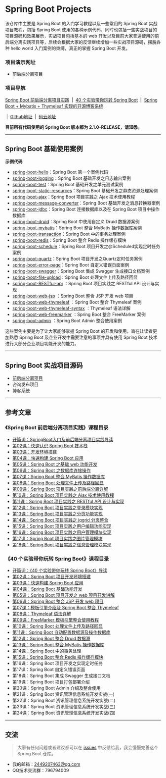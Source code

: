 # Spring Boot Projects

该仓库中主要是 Spring Boot 的入门学习教程以及一些常用的 Spring Boot 实战项目教程，包括 Spring Boot 使用的各种示例代码，同时也包括一些实战项目的项目源码和效果展示，实战项目包括基本的 web 开发以及目前大家普遍使用的前后端分离实践项目等，后续会根据大家的反馈继续增加一些实战项目源码，摆脱各种 hello world 入门案例的束缚，真正的掌握 Spring Boot 开发。

### 项目演示网址

- [前后端分离项目](http://lou.springboot.tech/login.html)

### 项目导航

[Spring Boot 前后端分离项目实践](https://github.com/ZHENFENG13/springboot-projects/tree/master/SpringBoot前后端分离项目实践) &nbsp;| &nbsp;[40 个实验带你玩转 Spring Boot](https://github.com/ZHENFENG13/springboot-projects/tree/master/40个实验带你玩转SpringBoot) &nbsp;| &nbsp;[Spring Boot + Mybatis + Thymeleaf 实现的开源博客系统](https://github.com/ZHENFENG13/My-Blog) 

&nbsp;| &nbsp;[Github地址](https://github.com/ZHENFENG13/springboot-projects) &nbsp;| &nbsp;[码云地址](https://gitee.com/zhenfeng13/springboot-projects)

**目前所有代码使用的 Spring Boot 版本都为 2.1.0-RELEASE，请知悉。**

---

## Spring Boot 基础使用案例

**示例代码**

- [spring-boot-hello](https://github.com/ZHENFENG13/springboot-projects/tree/master/SpringBoot入门案例源码/spring-boot-helloworld)：Spring Boot 第一个案例代码
- [spring-boot-logging](https://github.com/ZHENFENG13/springboot-projects/tree/master/玩转SpringBoot系列案例源码/spring-boot-logging)：Spring Boot 基础开发之日志输出案例
- [spring-boot-test](https://github.com/ZHENFENG13/springboot-projects/tree/master/玩转SpringBoot系列案例源码/spring-boot-test)：Spring Boot 基础开发之单元测试案例
- [spring-boot-static-resources](https://github.com/ZHENFENG13/springboot-projects/tree/master/SpringBoot入门案例源码/spring-boot-static-resources)：Spring Boot 基础开发之静态资源处理案例
- [spring-boot-ajax](https://github.com/ZHENFENG13/springboot-projects/tree/master/SpringBoot入门案例源码/spring-boot-ajax)：Spring Boot 项目实践之 Ajax 技术使用教程
- [spring-boot-message-converter](https://github.com/ZHENFENG13/springboot-projects/tree/master/玩转SpringBoot系列案例源码/spring-boot-message-converter)：Spring Boot 基础开发之消息转换器案例
- [spring-boot-jdbc](https://github.com/ZHENFENG13/springboot-projects/tree/master/SpringBoot入门案例源码/spring-boot-jdbc)：Spring Boot 连接数据库以及在 Spring Boot 项目中操作数据库
- [spring-boot-druid](https://github.com/ZHENFENG13/springboot-projects/tree/master/玩转SpringBoot系列案例源码/spring-boot-druid)：Spring Boot 中使用自定义 Druid 数据源案例
- [spring-boot-mybatis](https://github.com/ZHENFENG13/springboot-projects/tree/master/SpringBoot入门案例源码/spring-boot-mybatis)：Spring Boot 整合 MyBatis 操作数据库案例
- [spring-boot-transaction](https://github.com/ZHENFENG13/springboot-projects/tree/master/玩转SpringBoot系列案例源码/spring-boot-transaction)：Spring Boot 中的事务处理案例
- [spring-boot-redis](https://github.com/ZHENFENG13/springboot-projects/tree/master/玩转SpringBoot系列案例源码/spring-boot-redis)：Spring Boot 整合 Redis 操作缓存模块
- [spring-boot-schedule](https://github.com/ZHENFENG13/springboot-projects/tree/master/玩转SpringBoot系列案例源码/spring-boot-schedule)：Spring Boot 项目开发之@Scheduled实现定时任务案例
- [spring-boot-quartz](https://github.com/ZHENFENG13/springboot-projects/tree/master/玩转SpringBoot系列案例源码/spring-boot-quartz)：Spring Boot 项目开发之Quartz定时任务案例
- [spring-boot-error-page](https://github.com/ZHENFENG13/springboot-projects/tree/master/玩转SpringBoot系列案例源码/spring-boot-error-page)：Spring Boot 自定义错误页面案例
- [spring-boot-swagger](https://github.com/ZHENFENG13/springboot-projects/tree/master/玩转SpringBoot系列案例源码/spring-boot-swagger)：Spring Boot 集成 Swagger 生成接口文档案例
- [spring-boot-file-upload](https://github.com/ZHENFENG13/springboot-projects/tree/master/SpringBoot入门案例源码/spring-boot-file-upload)：Spring Boot 处理文件上传及路径回显
- [spring-boot-RESTful-api](https://github.com/ZHENFENG13/springboot-projects/tree/master/SpringBoot入门案例源码/spring-boot-RESTful-api) ：Spring Boot 项目实践之 RESTful API 设计与实现
- [spring-boot-web-jsp](https://github.com/ZHENFENG13/springboot-projects/tree/master/玩转SpringBoot系列案例源码/spring-boot-web-jsp) ：Spring Boot 整合 JSP 开发 web 项目
- [spring-boot-web-thymeleaf](https://github.com/ZHENFENG13/springboot-projects/tree/master/玩转SpringBoot系列案例源码/spring-boot-web-thymeleaf) ：Spring Boot 整合 Thymeleaf 案例
- [spring-boot-web-thymeleaf-syntax](https://github.com/ZHENFENG13/springboot-projects/tree/master/玩转SpringBoot系列案例源码/spring-boot-web-thymeleaf-syntax) ：Thymeleaf 语法详解
- [spring-boot-web-freemarker](https://github.com/ZHENFENG13/springboot-projects/tree/master/玩转SpringBoot系列案例源码/spring-boot-web-freemarker) ：Spring Boot 整合 FreeMarker 案例
- [spring-boot-admin](https://github.com/ZHENFENG13/springboot-projects/tree/master/玩转SpringBoot系列案例源码/spring-boot-admin) ：Spring Boot Admin 整合使用案例

这些案例主要是为了让大家能够掌握 Spring Boot 的开发和使用，旨在让读者更加熟悉 Spring Boot 及企业开发中需要注意的事项并具有使用 Spring Boot 技术进行大部分企业项目功能开发的能力。

---

## Spring Boot 实战项目源码

- [前后端分离项目](https://github.com/ZHENFENG13/springboot-projects/tree/master/SpringBoot前后端分离实战项目源码/spring-boot-project-front-end&back-end)
- 咨询发布项目
- 博客系统

---

## 参考文章

### 《Spring Boot 前后端分离项目实践》课程目录

- [开篇词：SpringBoot入门及前后端分离项目实践导读](https://www.shiyanlou.com/courses/1244)
- [第02课：快速认识 Spring Boot 技术栈](https://www.shiyanlou.com/courses/1244/labs/9841/document)
- [第03课：开发环境搭建](https://www.shiyanlou.com/courses/1244/labs/9842/document)
- [第04课：快速构建 Spring Boot 应用](https://www.shiyanlou.com/courses/1244/labs/9843/document)
- [第05课：Spring Boot 之基础 web 功能开发](https://www.shiyanlou.com/courses/1244/labs/9844/document)
- [第06课：Spring Boot 之数据库连接操作](https://www.shiyanlou.com/courses/1244/labs/9845/document)
- [第07课：Spring Boot 整合 MyBatis 操作数据库](https://www.shiyanlou.com/courses/1244/labs/9846/document)
- [第08课：Spring Boot 处理文件上传及路径回显](https://www.shiyanlou.com/courses/1244/labs/9847/document)
- [第09课：Spring Boot 项目实践之前后端分离详解](https://www.shiyanlou.com/courses/1244/labs/9848/document)
- [第10课：Spring Boot 项目实践之 Ajax 技术使用教程](https://www.shiyanlou.com/courses/1244/labs/9849/document)
- [第11课：Spring Boot 项目实践之  RESTful API 设计与实现](https://www.shiyanlou.com/courses/1244/labs/9850/document)
- [第12课：Spring Boot 项目实践之登录模块实现](https://www.shiyanlou.com/courses/1244/labs/9851/document)
- [第13课：Spring Boot 项目实践之分页功能实现](https://www.shiyanlou.com/courses/1244/labs/9852/document)
- [第14课：Spring Boot 项目实践之 jqgrid 分页整合](https://www.shiyanlou.com/courses/1244/labs/9853/document)
- [第15课：Spring Boot 项目实践之用户编辑功能实现](https://www.shiyanlou.com/courses/1244/labs/9854/document)
- [第16课：Spring Boot 项目实践之用户管理模块实现](https://www.shiyanlou.com/courses/1244/labs/9855/document)
- [第17课：Spring Boot 项目实践之图片管理模块](https://www.shiyanlou.com/courses/1244/labs/9856/document)
- [第18课：Spring Boot 项目实践之信息管理模块实现](https://www.shiyanlou.com/courses/1244/labs/9857/document)

### 《40 个实验带你玩转 Spring Boot》课程目录

- [开篇词：《40 个实验带你玩转 Spring Boot》导读](https://www.shiyanlou.com/courses/1274)
- [第02课：Spring Boot 项目开发环境搭建](https://www.shiyanlou.com/courses/1274/labs/10293/document)
- [第03课：快速构建 Spring Boot 应用](https://www.shiyanlou.com/courses/1274/labs/10294/document)
- [第04课：Spring Boot 基础功能开发](https://www.shiyanlou.com/courses/1274/labs/10295/document)
- [第05课：Spring Boot 项目开发之 web 项目开发讲解](https://www.shiyanlou.com/courses/1274/labs/10296/document)
- [第06课：Spring Boot 整合 JSP 开发 web 项目](https://www.shiyanlou.com/courses/1274/labs/10297/document)
- [第07课：模板引擎介绍及 Spring Boot 整合 Thymeleaf](https://www.shiyanlou.com/courses/1274/labs/10298/document)
- [第08课：Thymeleaf 语法详解](https://www.shiyanlou.com/courses/1274/labs/10299/document)
- [第09课：FreeMarker 模板引擎整合使用教程](https://www.shiyanlou.com/courses/1274/labs/10300/document)
- [第10课：Spring Boot 处理文件上传及路径回显](https://www.shiyanlou.com/courses/1274/labs/10301/document)
- [第11课：Spring Boot 自动配置数据源及操作数据库](https://www.shiyanlou.com/courses/1274/labs/10302/document)
- [第12课：Spring Boot 整合 Druid 数据源](https://www.shiyanlou.com/courses/1274/labs/10303/document)
- [第13课：Spring Boot 整合 MyBatis 操作数据库](https://www.shiyanlou.com/courses/1274/labs/10304/document)
- [第14课：Spring Boot 中的事务处理](https://www.shiyanlou.com/courses/1274/labs/10305/document)
- [第15课：Spring Boot 整合 Redis 操作缓存模块](https://www.shiyanlou.com/courses/1274/labs/10306/document)
- 第16课：Spring Boot 项目开发之实现定时任务
- 第17课：Spring Boot 自定义错误页面
- 第18课：Spring Boot 集成 Swagger 生成接口文档
- 第19课：Spring Boot 项目打包部署介绍
- 第20课：Spring Boot Admin 介绍及整合使用
- 第21课：Spring Boot 资讯管理信息系统开发实战(一)
- 第22课：Spring Boot 资讯管理信息系统开发实战(二)
- 第23课：Spring Boot 资讯管理信息系统开发实战(三)
- 第24课：Spring Boot 资讯管理信息系统开发实战(四)

---

## 交流

> 大家有任何问题或者建议都可以在 [issues](https://github.com/ZHENFENG13/springboot-projects/issues) 中反馈给我，我会慢慢完善这个 Spring Boot 仓库。

- 我的邮箱：2449207463@qq.com
- QQ技术交流群：796794009